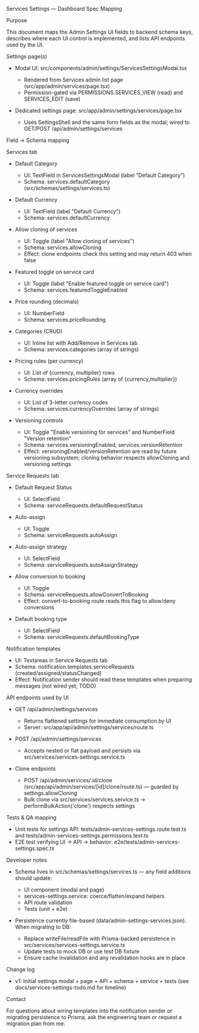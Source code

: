 Services Settings — Dashboard Spec Mapping

Purpose

This document maps the Admin Settings UI fields to backend schema keys, describes where each UI control is implemented, and lists API endpoints used by the UI.

Settings page(s)

- Modal UI: src/components/admin/settings/ServicesSettingsModal.tsx
  - Rendered from Services admin list page (src/app/admin/services/page.tsx)
  - Permission-gated via PERMISSIONS.SERVICES_VIEW (read) and SERVICES_EDIT (save)

- Dedicated settings page: src/app/admin/settings/services/page.tsx
  - Uses SettingsShell and the same form fields as the modal; wired to GET/POST /api/admin/settings/services

Field -> Schema mapping

Services tab
- Default Category
  - UI: TextField in ServicesSettingsModal (label "Default Category")
  - Schema: services.defaultCategory (src/schemas/settings/services.ts)

- Default Currency
  - UI: TextField (label "Default Currency")
  - Schema: services.defaultCurrency

- Allow cloning of services
  - UI: Toggle (label "Allow cloning of services")
  - Schema: services.allowCloning
  - Effect: clone endpoints check this setting and may return 403 when false

- Featured toggle on service card
  - UI: Toggle (label "Enable featured toggle on service card")
  - Schema: services.featuredToggleEnabled

- Price rounding (decimals)
  - UI: NumberField
  - Schema: services.priceRounding

- Categories (CRUD)
  - UI: Inline list with Add/Remove in Services tab
  - Schema: services.categories (array of strings)

- Pricing rules (per currency)
  - UI: List of {currency, multiplier} rows
  - Schema: services.pricingRules (array of {currency,multiplier})

- Currency overrides
  - UI: List of 3-letter currency codes
  - Schema: services.currencyOverrides (array of strings)

- Versioning controls
  - UI: Toggle "Enable versioning for services" and NumberField "Version retention"
  - Schema: services.versioningEnabled, services.versionRetention
  - Effect: versioningEnabled/versionRetention are read by future versioning subsystem; cloning behavior respects allowCloning and versioning settings

Service Requests tab
- Default Request Status
  - UI: SelectField
  - Schema: serviceRequests.defaultRequestStatus

- Auto-assign
  - UI: Toggle
  - Schema: serviceRequests.autoAssign

- Auto-assign strategy
  - UI: SelectField
  - Schema: serviceRequests.autoAssignStrategy

- Allow conversion to booking
  - UI: Toggle
  - Schema: serviceRequests.allowConvertToBooking
  - Effect: convert-to-booking route reads this flag to allow/deny conversions

- Default booking type
  - UI: SelectField
  - Schema: serviceRequests.defaultBookingType

Notification templates
- UI: Textareas in Service Requests tab
- Schema: notification.templates.serviceRequests (created/assigned/statusChanged)
- Effect: Notification sender should read these templates when preparing messages (not wired yet; TODO)

API endpoints used by UI

- GET /api/admin/settings/services
  - Returns flattened settings for immediate consumption by UI
  - Server: src/app/api/admin/settings/services/route.ts

- POST /api/admin/settings/services
  - Accepts nested or flat payload and persists via src/services/services-settings.service.ts

- Clone endpoints
  - POST /api/admin/services/:id/clone (src/app/api/admin/services/[id]/clone/route.ts) — guarded by settings.allowCloning
  - Bulk clone via src/services/services.service.ts -> performBulkAction('clone') respects settings

Tests & QA mapping

- Unit tests for settings API: tests/admin-services-settings.route.test.ts and tests/admin-services-settings.permissions.test.ts
- E2E test verifying UI -> API -> behavior: e2e/tests/admin-services-settings.spec.ts

Developer notes

- Schema lives in src/schemas/settings/services.ts — any field additions should update:
  - UI component (modal and page)
  - services-settings.service: coerce/flatten/expand helpers
  - API route validation
  - Tests (unit + e2e)

- Persistence currently file-based (data/admin-settings-services.json). When migrating to DB:
  - Replace writeFile/readFile with Prisma-backed persistence in src/services/services-settings.service.ts
  - Update tests to mock DB or use test DB fixture
  - Ensure cache invalidation and any revalidation hooks are in place

Change log

- v1: Initial settings modal + page + API + schema + service + tests (see docs/services-settings-todo.md for timeline)

Contact

For questions about wiring templates into the notification sender or migrating persistence to Prisma, ask the engineering team or request a migration plan from me.
